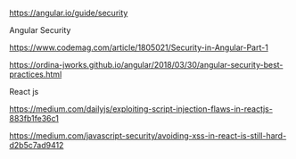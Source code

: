 https://angular.io/guide/security

Angular Security

https://www.codemag.com/article/1805021/Security-in-Angular-Part-1

https://ordina-jworks.github.io/angular/2018/03/30/angular-security-best-practices.html


React js

https://medium.com/dailyjs/exploiting-script-injection-flaws-in-reactjs-883fb1fe36c1

https://medium.com/javascript-security/avoiding-xss-in-react-is-still-hard-d2b5c7ad9412

